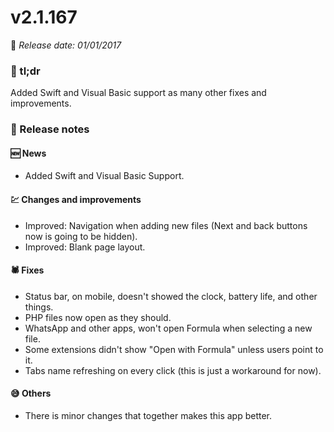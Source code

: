 # v2.1.167
📅 _Release date: 01/01/2017_

### 💬 tl;dr
Added Swift and Visual Basic support as many other fixes and improvements.

### 📰 Release notes
#### 🆕 News
* Added Swift and Visual Basic Support.

#### 💹 Changes and improvements
* Improved: Navigation when adding new files (Next and back buttons now is going to be hidden).
* Improved: Blank page layout.

#### 🕷 Fixes
* Status bar, on mobile, doesn't showed the clock, battery life, and other things.
* PHP files now open as they should.
* WhatsApp and other apps, won't open Formula when selecting a new file.
* Some extensions didn't show "Open with Formula" unless users point to it.
* Tabs name refreshing on every click (this is just a workaround for now).

#### 😅 Others
* There is minor changes that together makes this app better.